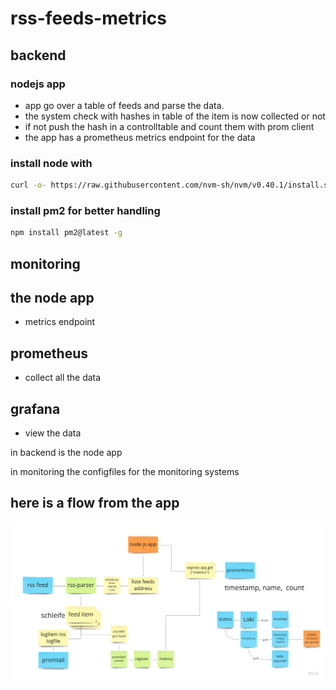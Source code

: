 # rss-feeds-metrics

## backend

### nodejs app 
- app go over a table of feeds and parse the data.
- the system check with hashes in table of the item is now collected or not
- if not push the hash in a controlltable and count them with prom client
- the app has a prometheus metrics endpoint for the data

### install node with 

```bash
curl -o- https://raw.githubusercontent.com/nvm-sh/nvm/v0.40.1/install.sh | bash && export NVM_DIR="$([ -z "${XDG_CONFIG_HOME-}" ] && printf %s "${HOME}/.nvm" || printf %s "${XDG_CONFIG_HOME}/nvm")" && [ -s "$NVM_DIR/nvm.sh" ] && \. "$NVM_DIR/nvm.sh" && source ~/.bashrc && nvm install --lts
```

### install pm2 for better handling

```bash
npm install pm2@latest -g
```

## monitoring

## the node app
- metrics endpoint

## prometheus
- collect all the data

## grafana
- view the data

in backend is the node app

in monitoring the configfiles for the monitoring systems

## here is a flow from the app

![](./image.png)
